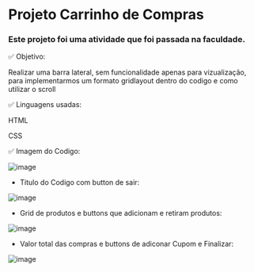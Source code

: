 # Projeto Carrinho de Compras

### Este projeto foi uma atividade que foi passada na faculdade.

✅ Objetivo:

  Realizar uma barra lateral, sem funcionalidade apenas para vizualização, para implementarmos 
  um formato gridlayout dentro do codigo e como utilizar o scroll
  
✅ Linguagens usadas:

  HTML
  
  CSS
    
✅ Imagem do Codigo:  

  ![image](https://github.com/user-attachments/assets/7a09dadd-16d9-4eda-acb2-14261c686421)
  
- Titulo do Codigo com button de sair:
  
![image](https://github.com/user-attachments/assets/ea278879-6ca1-4be0-874c-6ba70e74974d)

- Grid de produtos e buttons que adicionam e retiram produtos:
  
![image](https://github.com/user-attachments/assets/449b1dc8-ed22-49cc-8798-8696ffaef8f3)

- Valor total das compras e buttons de adiconar Cupom e Finalizar:

![image](https://github.com/user-attachments/assets/e18ba2d0-b19a-46bb-9b49-8711fce6b0c3)





